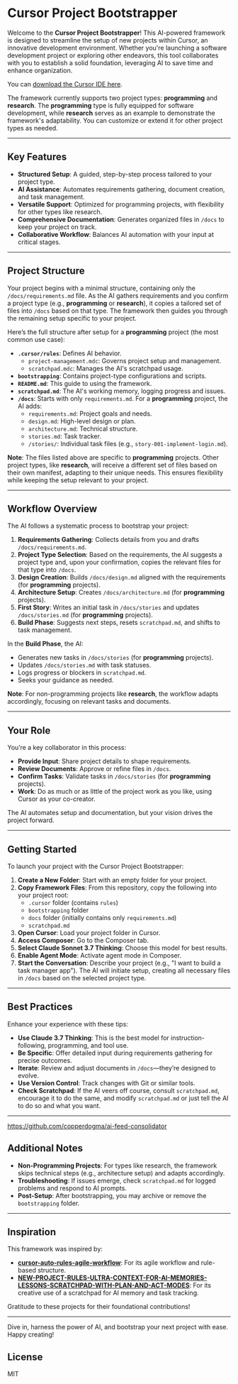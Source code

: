 # Cursor Project Bootstrapper

Welcome to the **Cursor Project Bootstrapper**! This AI-powered framework is designed to streamline the setup of new projects within Cursor, an innovative development environment. Whether you're launching a software development project or exploring other endeavors, this tool collaborates with you to establish a solid foundation, leveraging AI to save time and enhance organization.

You can [download the Cursor IDE here](https://www.cursor.com/).

The framework currently supports two project types: **programming** and **research**. The **programming** type is fully equipped for software development, while **research** serves as an example to demonstrate the framework's adaptability. You can customize or extend it for other project types as needed.

---

## Key Features

- **Structured Setup**: A guided, step-by-step process tailored to your project type.
- **AI Assistance**: Automates requirements gathering, document creation, and task management.
- **Versatile Support**: Optimized for programming projects, with flexibility for other types like research.
- **Comprehensive Documentation**: Generates organized files in `/docs` to keep your project on track.
- **Collaborative Workflow**: Balances AI automation with your input at critical stages.

---

## Project Structure

Your project begins with a minimal structure, containing only the `/docs/requirements.md` file. As the AI gathers requirements and you confirm a project type (e.g., **programming** or **research**), it copies a tailored set of files into `/docs` based on that type. The framework then guides you through the remaining setup specific to your project.

Here’s the full structure after setup for a **programming** project (the most common use case):

- **`.cursor/rules`**: Defines AI behavior.
  - `project-management.mdc`: Governs project setup and management.
  - `scratchpad.mdc`: Manages the AI's scratchpad usage.
- **`bootstrapping`**: Contains project-type configurations and scripts.
- **`README.md`**: This guide to using the framework.
- **`scratchpad.md`**: The AI's working memory, logging progress and issues.
- **`/docs`**: Starts with only `requirements.md`. For a **programming** project, the AI adds:
  - `requirements.md`: Project goals and needs.
  - `design.md`: High-level design or plan.
  - `architecture.md`: Technical structure.
  - `stories.md`: Task tracker.
  - `/stories/`: Individual task files (e.g., `story-001-implement-login.md`).

**Note**: The files listed above are specific to **programming** projects. Other project types, like **research**, will receive a different set of files based on their own manifest, adapting to their unique needs. This ensures flexibility while keeping the setup relevant to your project.

---

## Workflow Overview

The AI follows a systematic process to bootstrap your project:

1. **Requirements Gathering**: Collects details from you and drafts `/docs/requirements.md`.
2. **Project Type Selection**: Based on the requirements, the AI suggests a project type and, upon your confirmation, copies the relevant files for that type into `/docs`.
3. **Design Creation**: Builds `/docs/design.md` aligned with the requirements (for **programming** projects).
4. **Architecture Setup**: Creates `/docs/architecture.md` (for **programming** projects).
5. **First Story**: Writes an initial task in `/docs/stories` and updates `/docs/stories.md` (for **programming** projects).
6. **Build Phase**: Suggests next steps, resets `scratchpad.md`, and shifts to task management.

In the **Build Phase**, the AI:
- Generates new tasks in `/docs/stories` (for **programming** projects).
- Updates `/docs/stories.md` with task statuses.
- Logs progress or blockers in `scratchpad.md`.
- Seeks your guidance as needed.

**Note**: For non-programming projects like **research**, the workflow adapts accordingly, focusing on relevant tasks and documents.

---

## Your Role

You’re a key collaborator in this process:

- **Provide Input**: Share project details to shape requirements.
- **Review Documents**: Approve or refine files in `/docs`.
- **Confirm Tasks**: Validate tasks in `/docs/stories` (for **programming** projects).
- **Work**: Do as much or as little of the project work as you like, using Cursor as your co-creator.

The AI automates setup and documentation, but your vision drives the project forward.

---

## Getting Started

To launch your project with the Cursor Project Bootstrapper:

1. **Create a New Folder**: Start with an empty folder for your project.
2. **Copy Framework Files**: From this repository, copy the following into your project root:
   - `.cursor` folder (contains `rules`)
   - `bootstrapping` folder
   - `docs` folder (initially contains only `requirements.md`)
   - `scratchpad.md`
3. **Open Cursor**: Load your project folder in Cursor.
4. **Access Composer**: Go to the Composer tab.
5. **Select Claude Sonnet 3.7 Thinking**: Choose this model for best results.
6. **Enable Agent Mode**: Activate agent mode in Composer.
7. **Start the Conversation**: Describe your project (e.g., "I want to build a task manager app"). The AI will initiate setup, creating all necessary files in `/docs` based on the selected project type.

---

## Best Practices

Enhance your experience with these tips:

- **Use Claude 3.7 Thinking**: This is the best model for instruction-following, programming, and tool use.
- **Be Specific**: Offer detailed input during requirements gathering for precise outcomes.
- **Iterate**: Review and adjust documents in `/docs`—they’re designed to evolve.
- **Use Version Control**: Track changes with Git or similar tools.
- **Check Scratchpad**: If the AI veers off course, consult `scratchpad.md`, encourage it to do the same, and modify `scratchpad.md` or just tell the AI to do so and what you want.

---
https://github.com/copperdogma/ai-feed-consolidator
## Additional Notes

- **Non-Programming Projects**: For types like research, the framework skips technical steps (e.g., architecture setup) and adapts accordingly.
- **Troubleshooting**: If issues emerge, check `scratchpad.md` for logged problems and respond to AI prompts.
- **Post-Setup**: After bootstrapping, you may archive or remove the `bootstrapping` folder.

---

## Inspiration

This framework was inspired by:

- **[cursor-auto-rules-agile-workflow](https://github.com/bmadcode/cursor-auto-rules-agile-workflow)**: For its agile workflow and rule-based structure.
- **[NEW-PROJECT-RULES-ULTRA-CONTEXT-FOR-AI-MEMORIES-LESSONS-SCRATCHPAD-WITH-PLAN-AND-ACT-MODES](https://github.com/T1nker-1220/NEW-PROJECT-RULES-ULTRA-CONTEXT-FOR-AI-MEMORIES-LESSONS-SCRATCHPAD-WITH-PLAN-AND-ACT-MODES)**: For its creative use of a scratchpad for AI memory and task tracking.

Gratitude to these projects for their foundational contributions!

---

Dive in, harness the power of AI, and bootstrap your next project with ease. Happy creating!

## License

MIT